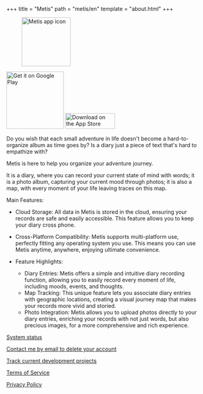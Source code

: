 +++
title = "Metis"
path = "metis/en"
template = "about.html"
+++

<figure>
<img src="/metis.png" width="128" alt="Metis app icon"/>
</figure>

<a href='https://play.google.com/store/apps/details?id=com.larryhsiao.metis_app&pcampaignid=pcampaignidMKT-Other-global-all-co-prtnr-py-PartBadge-Mar2515-1'><img alt='Get it on Google Play' width="150" src='https://play.google.com/intl/en_us/badges/static/images/badges/en_badge_web_generic.png'/></a>
<a href="https://apps.apple.com/us/app/metis-journal/id6449760097?itsct=apps_box_badge&amp;itscg=30200" style="display: inline-block; overflow: hidden;"><img src="https://tools.applemediaservices.com/api/badges/download-on-the-app-store/black/en-us?size=125x41&amp;releaseDate=1708905600" alt="Download on the App Store" style="width: 130px; height: 41.5px;"></a>

Do you wish that each small adventure in life doesn't become a hard-to-organize album as time goes by? Is a diary just a piece of text that's hard to empathize with?

Metis is here to help you organize your adventure journey.

It is a diary, where you can record your current state of mind with words; it is a photo album, capturing your current mood through photos; it is also a map, with every moment of your life leaving traces on this map.

Main Features:

- Cloud Storage: All data in Metis is stored in the cloud, ensuring your records are safe and easily accessible. This feature allows you to keep your diary cross phone.

- Cross-Platform Compatibility: Metis supports multi-platform use, perfectly fitting any operating system you use. This means you can use Metis anytime, anywhere, enjoying ultimate convenience.

- Feature Highlights:
    - Diary Entries: Metis offers a simple and intuitive diary recording function, allowing you to easily record every moment of life, including moods, events, and thoughts.
    - Map Tracking: This unique feature lets you associate diary entries with geographic locations, creating a visual journey map that makes your records more vivid and storied.
    - Photo Integration: Metis allows you to upload photos directly to your diary entries, enriching your records with not just words, but also precious images, for a more comprehensive and rich experience.

[System status](https://stats.uptimerobot.com/z2CGrWwD0U)

[Contact me by email to delete your account](mailto:larryhsiao@larryhsiao.com)

[Track current development projects](https://larryhsiao.com:9081/issues/METIS?q=%23Unresolved)

[Terms of Service](https://larryhsiao.com/metis/terms_of_service)

[Privacy Policy](https://larryhsiao.com/metis/privacy_policy)


